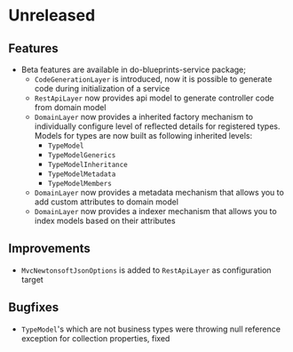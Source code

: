 # Unreleased

## Features

- Beta features are available in do-blueprints-service package;
  - `CodeGenerationLayer` is introduced, now it is possible to generate code
    during initialization of a service
  - `RestApiLayer` now provides api model to generate controller code from
    domain model
  - `DomainLayer` now provides a inherited factory mechanism to individually
    configure level of reflected details for registered types. Models for types
    are now built as following inherited levels:
    - `TypeModel`
    - `TypeModelGenerics`
    - `TypeModelInheritance`
    - `TypeModelMetadata`
    - `TypeModelMembers`
  - `DomainLayer` now provides a metadata mechanism that allows you to add
    custom attributes to domain model
  - `DomainLayer` now provides a indexer mechanism that allows you to index
    models based on their attributes

## Improvements

- `MvcNewtonsoftJsonOptions` is added to `RestApiLayer` as configuration target 

## Bugfixes

- `TypeModel`'s which are not business types were throwing null reference
  exception for collection properties, fixed
